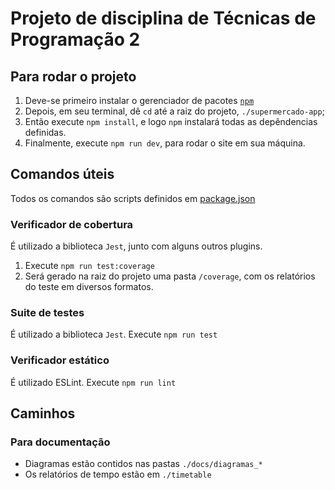 # Projeto de disciplina de Técnicas de Programação 2
## Para rodar o projeto
1. Deve-se primeiro instalar o gerenciador de pacotes [`npm`](https://docs.npmjs.com/downloading-and-installing-node-js-and-npm)
2. Depois, em seu terminal, dê `cd` até a raiz do projeto, `./supermercado-app`;
3. Então execute `npm install`, e logo `npm` instalará todas as depêndencias definidas.
4. Finalmente, execute `npm run dev`, para rodar o site em sua máquina.

## Comandos úteis
Todos os comandos são scripts definidos em [package.json](/projfinal_tp2/package.json)
### Verificador de cobertura
É utilizado a biblioteca `Jest`, junto com alguns outros plugins.
1. Execute `npm run test:coverage`
2. Será gerado na raiz do projeto uma pasta `/coverage`, com os relatórios do teste em diversos formatos.
### Suite de testes
É utilizado a biblioteca `Jest`.
Execute `npm run test`
### Verificador estático
É utilizado ESLint.
Execute `npm run lint`

## Caminhos
### Para documentação
- Diagramas estão contidos nas pastas `./docs/diagramas_*`
- Os relatórios de tempo estão em `./timetable`

